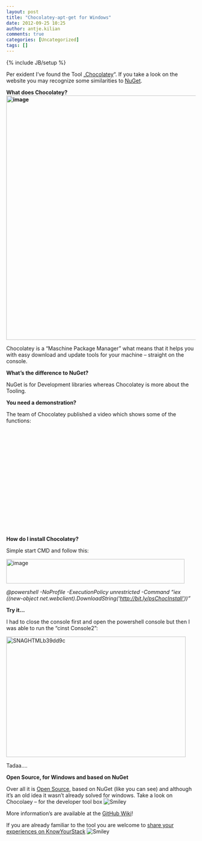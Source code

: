 ```yaml
---
layout: post
title: "Chocolatey-apt-get for Windows"
date: 2012-09-25 10:25
author: antje.kilian
comments: true
categories: [Uncategorized]
tags: []
---
```

{% include JB/setup %}
&nbsp;

Per exident I’ve found the Tool „<a href="http://chocolatey.org/">Chocolatey</a>“. If you take a look on the website you may recognize some similarities to <a href="http://nuget.org/">NuGet</a>.

<strong>What does Chocolatey?<a href="http://code-inside.de/blog-in/wp-content/uploads/image163.png"><img style="background-image: none; padding-left: 0px; padding-right: 0px; display: inline; padding-top: 0px; border: 0px;" title="image" src="http://code-inside.de/blog-in/wp-content/uploads/image_thumb71.png" border="0" alt="image" width="506" height="649" /></a></strong>

Chocolatey is a “Maschine Package Manager” what means that it helps you with easy download and update tools for your machine – straight on the console.

<strong>What’s the difference to NuGet?</strong>

NuGet is for Development libraries whereas Chocolatey is more about the Tooling.

<strong>You need a demonstration?</strong>

The team of Chocolatey published a video which shows some of the functions:

&nbsp;
<div id="scid:5737277B-5D6D-4f48-ABFC-DD9C333F4C5D:070cdd04-02b7-44e5-90fa-0eedf3e04828" class="wlWriterEditableSmartContent" style="margin: 0px; display: inline; float: none; padding: 0px;">
<div><object width="448" height="252"><param name="movie" value="http://www.youtube.com/v/N-hWOUL8roU?hl=en&amp;hd=1" /><embed type="application/x-shockwave-flash" width="448" height="252" src="http://www.youtube.com/v/N-hWOUL8roU?hl=en&amp;hd=1"></embed></object></div>
</div>
<strong>How do I install Chocolatey?</strong>

Simple start CMD and follow this:

<img style="background-image: none; padding-left: 0px; padding-right: 0px; padding-top: 0px; border: 0px;" title="image" src="http://code-inside.de/blog/wp-content/uploads/image_thumb712.png" border="0" alt="image" width="474" height="65" />

<em>@powershell -NoProfile -ExecutionPolicy unrestricted -Command “iex ((new-object net.webclient).DownloadString(‘http://bit.ly/psChocInstall’))”</em>

<strong>Try it…</strong>

I had to close the console first and open the powershell console but then I was able to run the “cinst Console2”:

<a href="http://code-inside.de/blog-in/wp-content/uploads/SNAGHTMLb39dd9c.png"><img style="background-image: none; padding-left: 0px; padding-right: 0px; display: inline; padding-top: 0px; border: 0px;" title="SNAGHTMLb39dd9c" src="http://code-inside.de/blog-in/wp-content/uploads/SNAGHTMLb39dd9c_thumb.png" border="0" alt="SNAGHTMLb39dd9c" width="477" height="320" /></a>

Tadaa….

<strong>Open Source, for Windows and based on NuGet</strong>

<strong> </strong>

Over all it is <a href="https://github.com/chocolatey/chocolatey/">Open Source</a>, based on NuGet (like you can see) and although it’s an old idea it wasn’t already solved for windows. Take a look on Chocolaey – for the developer tool box <img class="wlEmoticon wlEmoticon-smile" style="border-style: none;" src="http://code-inside.de/blog-in/wp-content/uploads/wlEmoticon-smile16.png" alt="Smiley" />

More information’s are available at the <a href="https://github.com/chocolatey/chocolatey/wiki">GitHub Wiki</a>!

If you are already familiar to the tool you are welcome to <a href="http://www.knowyourstack.com/what-is/chocolatey">share your experiences on KnowYourStack</a> <img class="wlEmoticon wlEmoticon-smile" style="border-style: none;" src="http://code-inside.de/blog-in/wp-content/uploads/wlEmoticon-smile16.png" alt="Smiley" />
